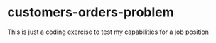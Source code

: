 # customers-orders-problem
This is just a coding exercise to test my capabilities for a job position
